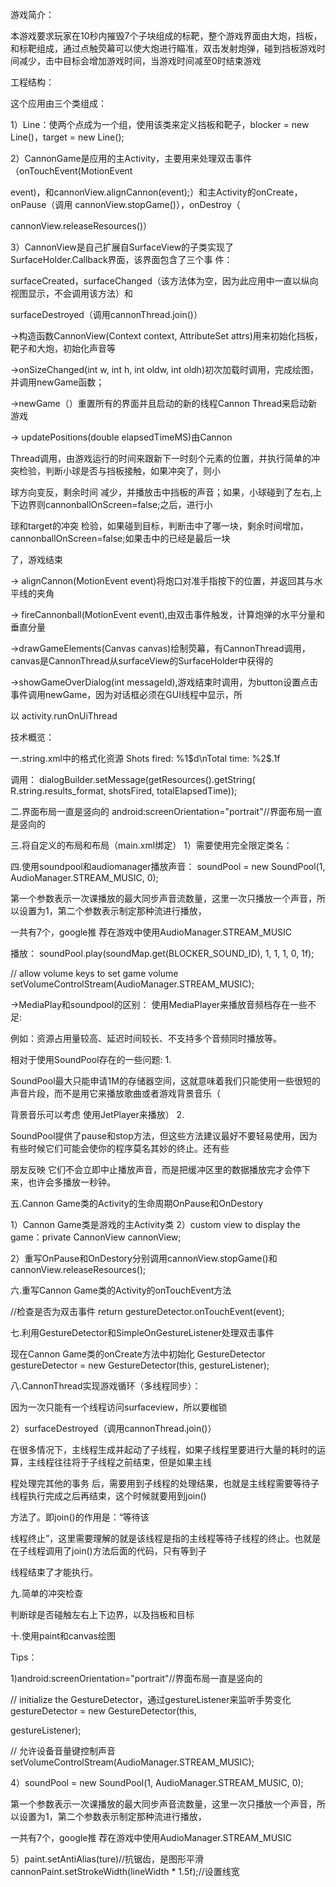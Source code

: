游戏简介：

本游戏要求玩家在10秒内摧毁7个子块组成的标靶，整个游戏界面由大炮，挡板，和标靶组成，通过点触荧幕可以使大炮进行瞄准，双击发射炮弹，碰到挡板游戏时间减少，击中目标会增加游戏时间，当游戏时间减至0时结束游戏

工程结构：

这个应用由三个类组成：

1）Line：使两个点成为一个组，使用该类来定义挡板和靶子，blocker = new Line()，target = new Line();

2）CannonGame是应用的主Activity，主要用来处理双击事件（onTouchEvent(MotionEvent 

event)，和cannonView.alignCannon(event);）和主Activity的onCreate，onPause（调用 cannonView.stopGame()），onDestroy（ 

cannonView.releaseResources()）

3）CannonView是自己扩展自SurfaceView的子类实现了SurfaceHolder.Callback界面，该界面包含了三个事 件： 

surfaceCreated，surfaceChanged（该方法体为空，因为此应用中一直以纵向视图显示，不会调用该方法）和 

surfaceDestroyed（调用cannonThread.join()）

->构造函数CannonView(Context context, AttributeSet attrs)用来初始化挡板，靶子和大炮，初始化声音等

->onSizeChanged(int w, int h, int oldw, int oldh)初次加载时调用，完成绘图，并调用newGame函数；

->newGame（）重置所有的界面并且启动的新的线程Cannon Thread来启动新游戏

-> updatePositions(double elapsedTimeMS)由Cannon 

Thread调用，由游戏运行的时间来跟新下一时刻个元素的位置，并执行简单的冲突检验，判断小球是否与挡板接触，如果冲突了，则小

球方向变反，剩余时间 减少，并播放击中挡板的声音；如果，小球碰到了左右,上下边界则cannonballOnScreen=false;之后，进行小

球和target的冲突 检验，如果碰到目标，判断击中了哪一块，剩余时间增加，cannonballOnScreen=false;如果击中的已经是最后一块

了，游戏结束

-> alignCannon(MotionEvent event)将炮口对准手指按下的位置，并返回其与水平线的夹角

-> fireCannonball(MotionEvent event),由双击事件触发，计算炮弹的水平分量和垂直分量

->drawGameElements(Canvas canvas)绘制荧幕，有CannonThread调用，canvas是CannonThread从surfaceView的SurfaceHolder中获得的

->showGameOverDialog(int messageId),游戏结束时调用，为button设置点击事件调用newGame，因为对话框必须在GUI线程中显示，所

以 activity.runOnUiThread

技术概览：

一.string.xml中的格式化资源 Shots fired: %1$d\nTotal time: %2$.1f

调用： dialogBuilder.setMessage(getResources().getString( R.string.results_format, shotsFired, totalElapsedTime));

二.界面布局一直是竖向的 android:screenOrientation="portrait"//界面布局一直是竖向的

三.将自定义的布局和布局（main.xml绑定） 1）需要使用完全限定类名：

四.使用soundpool和audiomanager播放声音： soundPool = new SoundPool(1, AudioManager.STREAM_MUSIC, 0); 

第一个参数表示一次课播放的最大同步声音流数量，这里一次只播放一个声音，所以设置为1，第二个参数表示制定那种流进行播放，

一共有7个，google推 荐在游戏中使用AudioManager.STREAM_MUSIC

播放： soundPool.play(soundMap.get(BLOCKER_SOUND_ID), 1, 1, 1, 0, 1f);

// allow volume keys to set game volume setVolumeControlStream(AudioManager.STREAM_MUSIC);

->MediaPlay和soundpool的区别： 使用MediaPlayer来播放音频档存在一些不足: 

例如：资源占用量较高、延迟时间较长、不支持多个音频同时播放等。

相对于使用SoundPool存在的一些问题: 1. 

SoundPool最大只能申请1M的存储器空间，这就意味着我们只能使用一些很短的声音片段，而不是用它来播放歌曲或者游戏背景音乐（

背景音乐可以考虑 使用JetPlayer来播放） 2. 

SoundPool提供了pause和stop方法，但这些方法建议最好不要轻易使用，因为有些时候它们可能会使你的程序莫名其妙的终止。还有些

朋友反映 它们不会立即中止播放声音，而是把缓冲区里的数据播放完才会停下来，也许会多播放一秒钟。

五.Cannon Game类的Activity的生命周期OnPause和OnDestory

1）Cannon Game类是游戏的主Activity类 2）custom view to display the game：private CannonView cannonView; 

2）重写OnPause和OnDestory分别调用cannonView.stopGame()和 cannonView.releaseResources();

六.重写Cannon Game类的Activity的onTouchEvent方法

//检查是否为双击事件 return gestureDetector.onTouchEvent(event);

七.利用GestureDetector和SimpleOnGestureListener处理双击事件

现在Cannon Game类的onCreate方法中初始化 GestureDetector gestureDetector = new GestureDetector(this, gestureListener);

八.CannonThread实现游戏循环（多线程同步）：

因为一次只能有一个线程访问surfaceview，所以要枷锁

2）surfaceDestroyed（调用cannonThread.join()）

在很多情况下，主线程生成并起动了子线程，如果子线程里要进行大量的耗时的运算，主线程往往将于子线程之前结束，但是如果主线

程处理完其他的事务 后，需要用到子线程的处理结果，也就是主线程需要等待子线程执行完成之后再结束，这个时候就要用到join()

方法了。即join()的作用是：“等待该 

线程终止”，这里需要理解的就是该线程是指的主线程等待子线程的终止。也就是在子线程调用了join()方法后面的代码，只有等到子

线程结束了才能执行。

九.简单的冲突检查

判断球是否碰触左右上下边界，以及挡板和目标

十.使用paint和canvas绘图

Tips：

1)android:screenOrientation="portrait"//界面布局一直是竖向的

// initialize the GestureDetector，通过gestureListener来监听手势变化 gestureDetector = new GestureDetector(this, 

gestureListener);

// 允许设备音量键控制声音 setVolumeControlStream(AudioManager.STREAM_MUSIC);

4）soundPool = new SoundPool(1, AudioManager.STREAM_MUSIC, 0); 

第一个参数表示一次课播放的最大同步声音流数量，这里一次只播放一个声音，所以设置为1，第二个参数表示制定那种流进行播放，

一共有7个，google推 荐在游戏中使用AudioManager.STREAM_MUSIC

5）paint.setAntiAlias(ture)//抗锯齿，是图形平滑 cannonPaint.setStrokeWidth(lineWidth * 1.5f);//设置线宽
